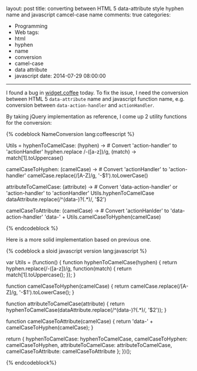 layout: post
title: converting between HTML 5 data-attribute style hyphen name and javascript camcel-case name
comments: true
categories:
  - Programming
  - Web
tags:
  - html
  - hyphen
  - name
  - conversion
  - camel-case
  - data attribute
  - javascript
date: 2014-07-29 08:00:00
---
I found a bug in [widget.coffee](http://bower.io/search/?q=widget.coffee) today. To fix the issue, I need the conversion between HTML 5 `data-attribute` name and javascript function name, e.g. conversion between `data-action-handler` and `actionHandler`.

By taking jQuery implementation as reference, I come up 2 utility functions for the conversion:

{% codeblock NameConversion lang:coffeescript %}

Utils =
  hyphenToCamelCase: (hyphen) -> # Convert 'action-handler' to 'actionHandler'
    hyphen.replace /-([a-z])/g, (match) ->
      match[1].toUppercase()

  camelCaseToHyphen: (camelCase) -> # Convert 'actionHandler' to 'action-handler'
    camelCase.replace(/[A-Z]/g, '-$1').toLowerCase()

  attributeToCamelCase: (attribute) -> # Convert 'data-action-handler' or 'action-handler' to 'actionHandler'
    Utils.hyphenToCamelCase dataAttribute.replace(/^(data-)?(.*)/, '$2')

  camelCaseToAttribute: (camelCase) -> # Convert 'actionHanlder' to 'data-action-handler'
    'data-' + Utils.camelCaseToHyphen(camelCase)

{% endcodeblock %}

Here is a more solid implementation based on previous one.

{% codeblock a sloid javascript version lang:javascript %}

var Utils = (function() {
  function hyphenToCamelCase(hyphen) {
    return hyphen.replace(/-([a-z])/g, function(match) {
      return match[1].toUppercase();
    });
  }

  function camelCaseToHyphen(camelCase) {
    return camelCase.replace(/[A-Z]/g, '-$1').toLowerCase();
  }

  function attributeToCamelCase(attribute) {
    return hyphenToCamelCase(dataAttribute.replace(/^(data-)?(.*)/, '$2'));
  }

  function camelCaseToAttribute(camelCase) {
    return 'data-' + camelCaseToHyphen(camelCase);
  }

  return {
    hyphenToCamelCase: hyphenToCamelCase,
    camelCaseToHyphen: camelCaseToHyphen,
    attributeToCamelCase: attributeToCamelCase,
    camelCaseToAttribute: camelCaseToAttribute
  };
})();

{% endcodeblock%}
